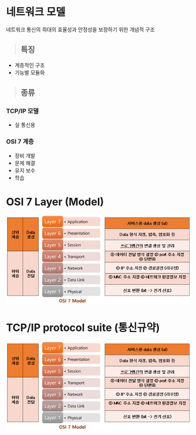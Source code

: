  # 네트워크 모델   
 네트워크 통신의 최대의 효율성과 안정성을 보장하기 위한 개념적 구조   
 >## 특징   
 - 계층적인 구조   
 - 기능별 모듈화   
 >## 종류   
 ### TCP/IP 모델  
- 실 통신용   
 ### OSI 7 계층  
- 장비 개발   
- 문제 해결   
- 유지 보수   
- 학습
# OSI 7 Layer (Model)   
![osi2](./imgs/osi2.png)
# TCP/IP protocol suite (통신규약)
![tcpip2](./imgs/osi2.png)